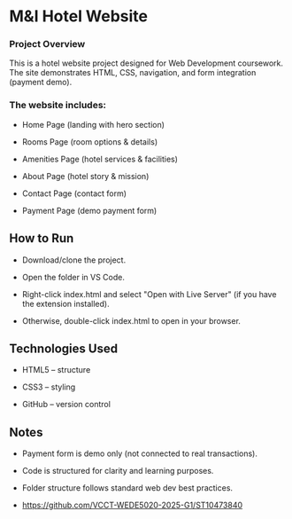 # M&I Hotel Website
### Project Overview

This is a hotel website project designed for Web Development coursework. The site demonstrates HTML, CSS, navigation, and form integration (payment demo).

### The website includes:

* Home Page (landing with hero section)

* Rooms Page (room options & details)

* Amenities Page (hotel services & facilities)

* About Page (hotel story & mission)

* Contact Page (contact form)

* Payment Page (demo payment form)

## How to Run

* Download/clone the project.

* Open the folder in VS Code.

* Right-click index.html and select "Open with Live Server" (if you have the extension installed).

* Otherwise, double-click index.html to open in your browser.

## Technologies Used

* HTML5 – structure

* CSS3 – styling

* GitHub – version control
  
## Notes

* Payment form is demo only (not connected to real transactions).

* Code is structured for clarity and learning purposes.
* Folder structure follows standard web dev best practices.
* https://github.com/VCCT-WEDE5020-2025-G1/ST10473840

